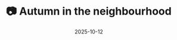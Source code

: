 ---
title: '📷 Autumn in the neighbourhood'
date: '2025-10-12'
image: 'https://cdn.diblasio.social/static/photos/2025/20251012_123813.jpg'
thumbnail: 'https://cdn.diblasio.social/static/photos/2025/thumbnails/20251012_123813.jpg'
alt_text: "A quiet residential street lined with trees in autumn, their leaves scattered on the pavement."
tags:
  - "#Photography"
  - "#Netherlands"
  - "#NoordHolland"
  - "#Huizen"
  - "#Autumn"
  - "#FallColors"
  - "#NaturePhotography"
  - "#StreetPhotography"
  - "#ProcessZero"
  - "#ShotOniPhone"
  - "#Halide"
description: ''
created_date: '2025-10-12'
location: "Unknown location"
exif_data: "Apple iPhone 15 Pro 6.765mm f/1.78 (1/560 | f/1.8 | ISO 80)"
draft: false
---
